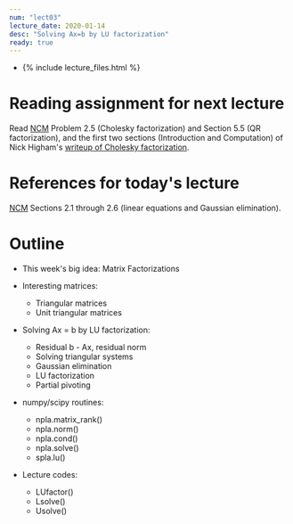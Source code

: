 ```yaml
---
num: "lect03"
lecture_date: 2020-01-14
desc: "Solving Ax=b by LU factorization"
ready: true
---
```


* {% include lecture_files.html %}

# Reading assignment for next lecture

Read [NCM](http://www.cs.ucsb.edu/~gilbert/cs111/chapters/)
Problem 2.5 (Cholesky factorization) 
and Section 5.5 (QR factorization),
and the first two sections (Introduction and Computation) of Nick Higham's 
[writeup of Cholesky factorization](https://github.com/ucsb-cs111/w20-lecture-files/blob/master/lecture_files/Higham-Cholesky.pdf).

# References for today's lecture

[NCM](http://www.cs.ucsb.edu/~gilbert/cs111/chapters/)
Sections 2.1 through 2.6 (linear equations and Gaussian elimination).


# Outline

- This week's big idea: Matrix Factorizations

- Interesting matrices:
  - Triangular matrices
  - Unit triangular matrices


- Solving Ax = b by LU factorization:
  - Residual b - Ax, residual norm
  - Solving triangular systems
  - Gaussian elimination
  - LU factorization
  - Partial pivoting


- numpy/scipy routines:
  - npla.matrix_rank()
  - npla.norm()
  - npla.cond()
  - npla.solve()
  - spla.lu()


- Lecture codes:
  - LUfactor()
  - Lsolve()
  - Usolve()

